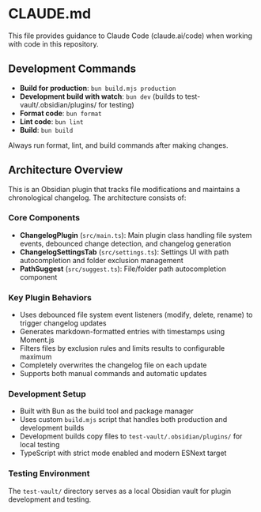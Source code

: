# CLAUDE.md

This file provides guidance to Claude Code (claude.ai/code) when working with code in this repository.

## Development Commands

- **Build for production**: `bun build.mjs production`
- **Development build with watch**: `bun dev` (builds to test-vault/.obsidian/plugins/ for testing)
- **Format code**: `bun format`
- **Lint code**: `bun lint`
- **Build**: `bun build`

Always run format, lint, and build commands after making changes.

## Architecture Overview

This is an Obsidian plugin that tracks file modifications and maintains a chronological changelog. The architecture consists of:

### Core Components

- **ChangelogPlugin** (`src/main.ts`): Main plugin class handling file system events, debounced change detection, and changelog generation
- **ChangelogSettingsTab** (`src/settings.ts`): Settings UI with path autocompletion and folder exclusion management
- **PathSuggest** (`src/suggest.ts`): File/folder path autocompletion component

### Key Plugin Behaviors

- Uses debounced file system event listeners (modify, delete, rename) to trigger changelog updates
- Generates markdown-formatted entries with timestamps using Moment.js
- Filters files by exclusion rules and limits results to configurable maximum
- Completely overwrites the changelog file on each update
- Supports both manual commands and automatic updates

### Development Setup

- Built with Bun as the build tool and package manager
- Uses custom `build.mjs` script that handles both production and development builds
- Development builds copy files to `test-vault/.obsidian/plugins/` for local testing
- TypeScript with strict mode enabled and modern ESNext target

### Testing Environment

The `test-vault/` directory serves as a local Obsidian vault for plugin development and testing.
